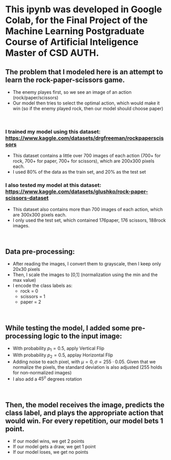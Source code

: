 # This ipynb was developed in Google Colab, for the Final Project of the Machine Learning Postgraduate Course of Artificial Inteligence Master of CSD AUTH.
## The problem that I modeled here is an attempt to learn the rock-paper-scissors game.
* The enemy playes first, so we see an image of an action (rock/paper/scissors)
* Our model then tries to select the optimal action, which would make it win (so if the enemy played rock, then our model should choose paper)
<br/>

### I trained my model using this dataset: https://www.kaggle.com/datasets/drgfreeman/rockpaperscissors
* This dataset contains a little over 700 images of each action (700+ for rock, 700+ for paper, 700+ for scissors), which are 200x300 pixels each.
* I used 80% of the data as the train set, and 20% as the test set
### I also tested my model at this dataset: https://www.kaggle.com/datasets/glushko/rock-paper-scissors-dataset
* This dataset also contains more than 700 images of each action, which are 300x300 pixels each.
* I only used the test set, which contained 176paper, 176 scissors, 188rock images.
<br/>

## Data pre-processing:
* After reading the images, I convert them to grayscale, then I keep only 20x30 pixels
* Then, I scale the images to [0,1] (normalization using the min and the max value)
* I encode the class labels as:
  * rock = 0
  * scissors = 1
  * paper = 2
<br/>

## While testing the model, I added some pre-processing logic to the input image:
* With probability $p_1=0.5$, apply Vertical Flip
* With probability $p_2=0.5$, applay Horizontal Flip
* Adding noise to each pixel, with $\mu = 0, \sigma = 255 \cdot 0.05$. Given that we normalize the pixels, the standard deviation is also adjusted (255 holds for non-normalized images)
* I also add a $45^o$ degrees rotation
<br/>

## Then, the model receives the image, predicts the class label, and plays the appropriate action that would win. For every repetition, our model bets 1 point.
* If our model wins, we get 2 points
* If our model gets a draw, we get 1 point
* If our model loses, we get no points
